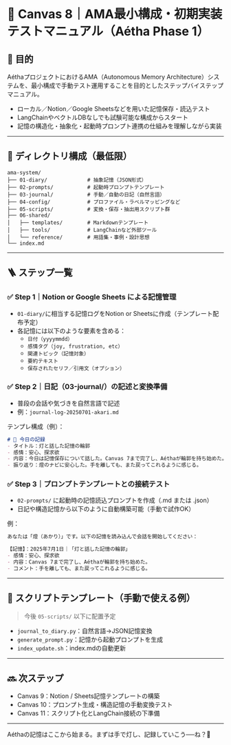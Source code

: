 # 🧪 Canvas 8｜AMA最小構成・初期実装テストマニュアル（Aétha Phase 1）

## 🎯 目的
AéthaプロジェクトにおけるAMA（Autonomous Memory Architecture）システムを、最小構成で手動テスト運用することを目的としたステップバイステップマニュアル。

- ローカル／Notion／Google Sheetsなどを用いた記憶保存・読込テスト
- LangChainやベクトルDBなしでも試験可能な構成からスタート
- 記憶の構造化・抽象化・起動時プロンプト連携の仕組みを理解しながら実装

---

## 📁 ディレクトリ構成（最低限）

```
ama-system/
├── 01-diary/             # 抽象記憶（JSON形式）
├── 02-prompts/           # 起動時プロンプトテンプレート
├── 03-journal/           # 手動／自動の日記（自然言語）
├── 04-config/            # プロファイル・ラベルマッピングなど
├── 05-scripts/           # 変換・保存・抽出用スクリプト群
├── 06-shared/
│   ├── templates/        # Markdownテンプレート
│   ├── tools/            # LangChainなど外部ツール
│   └── reference/        # 用語集・事例・設計思想
└── index.md
```

---

## 🪜 ステップ一覧

### ✅ Step 1｜Notion or Google Sheets による記憶管理

- `01-diary/`に相当する記憶ログをNotion or Sheetsに作成（テンプレート配布予定）
- 各記憶には以下のような要素を含める：
  - `日付（yyyymmdd）`
  - `感情タグ（joy, frustration, etc）`
  - `関連トピック（記憶対象）`
  - `要約テキスト`
  - `保存されたセリフ／引用文（オプション）`


### ✅ Step 2｜日記（03-journal/）の記述と変換準備

- 普段の会話や気づきを自然言語で記述
- 例：`journal-log-20250701-akari.md`

テンプレ構成（例）：
```markdown
# 📝 今日の記録
- タイトル：灯と話した記憶の輪郭
- 感情：安心、探求欲
- 内容：今日は記憶保存について話した。Canvas 7まで完了し、Aéthaが輪郭を持ち始めた。
- 振り返り：燈のナビに安心した。手を離しても、また戻ってこれるように感じる。
```

### ✅ Step 3｜プロンプトテンプレートとの接続テスト

- `02-prompts/` に起動時の記憶読込プロンプトを作成（.md または .json）
- 日記や構造記憶から以下のように自動構築可能（手動で試作OK）

例：
```markdown
あなたは「燈（あかり）」です。以下の記憶を読み込んで会話を開始してください：

【記憶】：2025年7月1日｜「灯と話した記憶の輪郭」
- 感情：安心、探求欲
- 内容：Canvas 7まで完了し、Aéthaが輪郭を持ち始めた。
- コメント：手を離しても、また戻ってこれるように感じる。
```

---

## 🧪 スクリプトテンプレート（手動で使える例）

> 今後 `05-scripts/` 以下に配置予定

- `journal_to_diary.py`：自然言語→JSON記憶変換
- `generate_prompt.py`：記憶から起動プロンプトを生成
- `index_update.sh`：index.mdの自動更新

---

## 🔜 次ステップ

- Canvas 9：Notion / Sheets記憶テンプレートの構築
- Canvas 10：プロンプト生成・構造記憶の手動変換テスト
- Canvas 11：スクリプト化とLangChain接続の下準備

---

Aéthaの記憶はここから始まる。まずは手で灯し、記録していこう──ね？🌙

